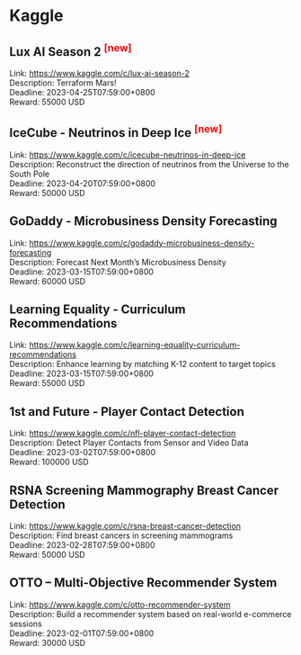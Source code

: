 # Kaggle



## Lux AI Season 2 <sup style="color:red">[new]<sup>  

Link: https://www.kaggle.com/c/lux-ai-season-2  
Description: Terraform Mars!  
Deadline: 2023-04-25T07:59:00+0800  
Reward: 55000 USD  


## IceCube - Neutrinos in Deep Ice <sup style="color:red">[new]<sup>  

Link: https://www.kaggle.com/c/icecube-neutrinos-in-deep-ice  
Description: Reconstruct the direction of neutrinos from the Universe to the South Pole  
Deadline: 2023-04-20T07:59:00+0800  
Reward: 50000 USD  


## GoDaddy - Microbusiness Density Forecasting

Link: https://www.kaggle.com/c/godaddy-microbusiness-density-forecasting  
Description: Forecast Next Month’s Microbusiness Density  
Deadline: 2023-03-15T07:59:00+0800  
Reward: 60000 USD  


## Learning Equality - Curriculum Recommendations

Link: https://www.kaggle.com/c/learning-equality-curriculum-recommendations  
Description: Enhance learning by matching K-12 content to target topics  
Deadline: 2023-03-15T07:59:00+0800  
Reward: 55000 USD  


## 1st and Future - Player Contact Detection

Link: https://www.kaggle.com/c/nfl-player-contact-detection  
Description: Detect Player Contacts from Sensor and Video Data  
Deadline: 2023-03-02T07:59:00+0800  
Reward: 100000 USD  


## RSNA Screening Mammography Breast Cancer Detection

Link: https://www.kaggle.com/c/rsna-breast-cancer-detection  
Description: Find breast cancers in screening mammograms  
Deadline: 2023-02-28T07:59:00+0800  
Reward: 50000 USD  


## OTTO – Multi-Objective Recommender System

Link: https://www.kaggle.com/c/otto-recommender-system  
Description: Build a recommender system based on real-world e-commerce sessions  
Deadline: 2023-02-01T07:59:00+0800  
Reward: 30000 USD  

